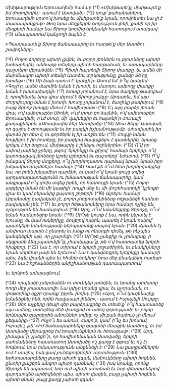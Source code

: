 
Մխիթարություն Երուսաղեմի համար
(^1) _«Մխիթարե՛ք, մխիթարե՛ք իմ ժողովրդին,-
ասում է Աստված,-_
(^2) _դուք՝ քահանաներդ, Երուսաղեմի սրտո՛վ խոսեք
եւ մխիթարե՛ք նրան,
որովհետեւ նա լի է տառապանքով»։
Թող նրա մեղքերին թողություն լինի,
քանի որ իր մեղքերի համար
նա Տիրոջ կողմից կրկնակի հատուցում ստացավ։_
(^3) _Անապատում կանչողի ձայնն է._


_«Պատրաստե՛ք Տիրոջ ճանապարհը
եւ հարթե՛ք մեր Աստծու շավիղները։_

(^4) _Բոլոր ձորերը պիտի լցվեն,
եւ բոլոր լեռներն ու բլուրները պիտի խոնարհվեն,
անհարթ տեղերը պիտի հարթանան,
եւ առապարները դաշտերի վերածվեն։_
(^5) _Պիտի հայտնվի Տիրոջ փառքը,
եւ ամեն մի մարմնավոր պիտի տեսնի Աստծու փրկությունը,
քանզի Տե՛րը խոսեց»։_
(^6) _Մի ձայն ասում է՝ կանչի՛ր։
Ասում եմ՝ ի՞նչ կանչեմ։
«Գոչի՛ր, ամեն մարմին նման է խոտի,
եւ մարդու ամբողջ փառքը նման է խոտածաղկի։_
(^7) _Խոտը չորանում է,
նրա ծաղիկը թափվում է,
որովհետեւ նրա վրա փչում է Տիրոջ շունչը։
Արդարեւ, իմ այս ժողովուրդը նման է խոտի։
Խոտը չորանում է, ծաղիկը թափվում,_
(^8) _բայց Տիրոջ խոսքը մնում է հավիտյան»։_
(^9) _Ե՛լ այդ բարձր լեռան վրա,
ո՛վ ավետաբեր Սիոնի,
ո՛ւժ տուր քո ձայնին,
ո՛վ ավետաբեր Երուսաղեմի,
ո՛ւժ տուր, մի՛ վախեցիր եւ հայտնի՛ր
Հուդայի քաղաքներին.
«Ահավասիկ ձեր Աստվածը։_
(^10) _Ահա Տերը՝ Աստված, որ գալիս է զորությամբ
եւ իր բազկի իշխանությամբ.
ահավասիկ իր վարձն իր հետ է,
ու գործերն էլ իր առջեւ են։_
(^11) _Հովվի նման հովվելու է իր հոտերը,
իր բազկով հավաքելու է գառներին,
նրանց կրելու է իր ծոցում,
մխիթարիչ է լինելու հղիներին»։_
(^12) _Ո՞վ իր ափով չափեց ջրերը,
թզով՝ երկինքը եւ քիլով՝ համայն երկիրը.
ո՞վ կարողացավ լեռները կշռել կշեռքով եւ դաշտերը՝ նժարով։_
(^13) _Ո՞վ իմացավ Տիրոջ մտքերը,
ո՞վ խորհրդատու դարձավ նրան՝
նրան իբր խելամիտ դարձնելու համար։_
(^14) _Կամ թե ո՞ւմ հետ խորհրդակցեց նա, որ իրեն խելամիտ դարձնի,
եւ կամ ո՞վ նրան ցույց տվեց արդարադատությունն ու իմաստության ճանապարհը,
կամ անցյալում ո՞վ փոխ տվեց իրեն, որ հատուցի նրան։_
(^15) _Բոլոր ազգերը նման են մի կաթիլի՝
դույլի մեջ եւ մի փոշեհատիկի՝ կշեռքի վրա
եւ կամ բերանից ցայտող շիթերի։_
(^16) _Այրելու համար Լիբանանը բավական չէ,
բոլոր չորքոտանիները ողջակեզի համար բավական չեն,_
(^17) _եւ բոլոր հեթանոսները նրա համար ոչինչ են,
ոչնչություն են համարվում։_
(^18) _Արդ, ո՞ւմ նմանեցրիք Տիրոջը,
ո՞ւմ նման համարեցիք նրան։_
(^19) _Մի՞թե կուռք է նա, որին կերտել է հյուսնը,
եւ կամ ոսկերիչը, ձուլելով ոսկին, պատել է նրան ոսկով՝
պատկերի նմանությամբ կերպարանք տալով նրան։_
(^20) _Հյուսնն էլ անփուտ փայտն է ընտրել
եւ խելք ու հնարքի դիմել,
թե ինչպես կանգնեցնի այն, որ չշարժվի։_
(^21) _Մի՞թե չլսեցիք ու չիմացաք,
ի սկզբանե ձեզ չպատմվե՞ց,
չհասկացա՞ք, թե ո՛վ հաստատեց երկրի հիմքերը։_
(^22) _Նա է, որ տիրում է երկրի շրջածիրին,
եւ բնակիչները նրան մորեխի չափ են երեւում։
Նա է կանգնեցրել երկինքը կամարի պես,
ձգել վրանի պես
եւ հիմնել երկիրը՝ նրա մեջ բնակվելու համար։_
(^23) _Նա է իշխաններին անիշխանության դատապարտում_


_եւ երկիրն ամայացնում,_

(^24) _որպեսզի չսերմանեն ու տունկեր չտնկեն,
եւ նրանց արմատը հողի մեջ չհաստատվի։
Նա կփչի նրանց վրա, եւ կչորանան,
ու փոթորիկը կքշի դրանք՝ իբրեւ խռիվ։_
(^25) _«Արդ, ո՞ւմ կուզենայիք նմանեցնել ինձ,
որին հավասար լինեի»,-
ասում է Իսրայելի Սուրբը։_
(^26) _Ձեր աչքերը դեպի վեր բարձրացրեք եւ տեսե՛ք՝
ո՞վ հաստատեց այս ամենը, ստեղծեց
մեծ փառքով ու ահեղ զորությամբ եւ բոլոր երկնային զարդերին անուններ տվեց.
ոչ մի բան ծածուկ չի մնում քեզանից։_
(^27) _Ինչո՞ւ ես ասում, Հակո՛բ, կամ՝ ի՞նչ ես խոսում, Իսրայե՛լ, թե՝
«Իմ ճանապարհները գաղտնի մնացին Աստծուց,
եւ իմ Աստվածը վերացրեց իմ իրավունքներն ու հեռացավ»։_
(^28) _Արդ, չիմացա՞ր, չլսեցի՞ր,
որ հավիտենական Աստվածը,
երկրի սահմանները հաստատող Աստվածը
ո՛չ քաղց է զգում եւ ո՛չ էլ հոգնում.
նրա իմաստությունն անքննելի է։_
(^29) _Նա քաղցածներին ուժ է տալիս,
իսկ ցավ չունեցողներին՝ տրտմություն։_
(^30) _Երիտասարդները քաղց պիտի զգան,
մանուկները պիտի հոգնեն,
ընտիր քաջերն անզոր պիտի դառնան,_
(^31) _իսկ նրանք, որոնք Տիրոջն են սպասում,
նոր ուժ պիտի ստանան
եւ նոր փետուրներով զարդարվեն արծիվների պես,
պիտի վազեն, բայց չպիտի հոգնեն,
պիտի գնան, բայց քաղց չպիտի զգան։_
